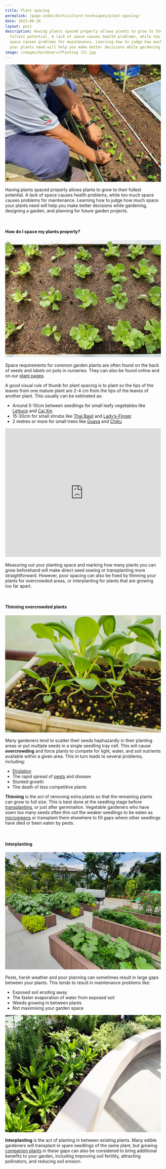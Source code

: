```yaml
---
title: Plant spacing
permalink: /page-index/horticulture-techniques/plant-spacing/
date: 2023-08-10
layout: post
description: Having plants spaced properly allows plants to grow to their
  fullest potential. A lack of space causes health problems, while too much
  space causes problems for maintenance. Learning how to judge how much space
  your plants need will help you make better decisions while gardening.
image: /images/Gardeners/Planting (2).jpg
---
```

<section>
		<img title="A Community Gardener spacing his transplants out before planting them in. Photo by Jacqueline Chua." src="/images/Gardeners/Planting%20(2).jpg">
	<p>Having plants spaced properly allows plants to grow to their fullest potential. A lack of space causes health problems, while too much space causes problems for maintenance.  Learning how to judge how much space your plants need will help you make better decisions while gardening, designing a garden, and planning for future garden projects.</p>
	<br>
</section>

<section>
	<h4>How do I space my plants properly? </h4>
	<img title="Lettuces spaced out in a planter bed. Photo by Jacqueline Chua." src="/images/Horti%20techniques/Spacing_JacChua%20(3).jpg">
	<p>Space requirements for common garden plants are often found on the back of seeds and labels on pots in nurseries. They can also be found online and on our <a href="/learn-more-about-gardening/plants/">plant pages</a>.</p>
	<p>A good visual rule of thumb for plant spacing is to plant so the tips of the leaves from one mature plant are 2-4 cm from the tips of the leaves of another plant. This usually can be estimated as:</p>
	<ul>
		<li>Around 5-10cm between seedlings for small leafy vegetables like <a href="/page-index/edible-plants/lettuce/">Lettuce</a> and <a href="/page-index/edible-plants/cai-xin/">Cai Xin</a></li>
		<li>15-30cm for small shrubs like <a href="/page-index/edible-plants/thai-basil/">Thai Basil</a> and <a href="/page-index/edible-plants/ladys-finger/">Lady’s-Finger</a></li>
		<li>2 metres or more for small trees like <a href="/page-index/edible-plants/guava/">Guava</a> and <a href="/page-index/edible-plants/chiku/">Chiku</a></li>
	</ul>
	<iframe width="100%" height="415" src="https://www.youtube.com/embed/f_Uoug7ZSeg" title="YouTube video player" frameborder="0" allow="accelerometer; autoplay; clipboard-write; encrypted-media; gyroscope; picture-in-picture; web-share" allowfullscreen=""></iframe><br>
	<p>Measuring out your planting space and marking how many plants you can grow beforehand will make direct seed sowing or transplanting more straightforward. However, poor spacing can also be fixed by thinning your plants for overcrowded areas, or interplanting for plants that are growing too far apart.</p>
	<br>
</section>

<section>
	<h4>Thinning overcrowded plants</h4>
	<img title="Xiao Bai Cai growing unevenly due to overcrowding. The smaller plants should be thinned out to allow the larger plant to reach its full size. Photo by Jacqueline Chua" src="/images/Plants/XiaoBaiCai_JacChua%20(2).jpg">
	<p>Many gardeners tend to scatter their seeds haphazardly in their planting areas or put multiple seeds in a single seedling tray cell. This will cause <b>overcrowding</b> and force plants to compete for light, water, and soil nutrients available within a given area. This in turn leads to several problems, including:</p>
	<ul>
		<li><a href="/page-index/plant-problems/etiolation/">Etiolation</a></li> 
			<li>The rapid spread of <a href="/page-index/pests/pests/">pests</a> and disease</li>
		<li>Stunted growth</li>
		<li>The death of less competitive plants</li>
	</ul>
	<p><b>Thinning</b> is the act of removing extra plants so that the remaining plants can grow to full size. This is best done at the seedling stage before <a href="/page-index/horticulture-techniques/transplanting/">transplanting</a>, or just after germination. Vegetable gardeners who have sown too many seeds often thin out the weaker seedlings to be eaten as <a href="/page-index/horticulture-techniques/microgreens/">microgreens</a> or transplant them elsewhere to fill gaps where other seedlings have died or been eaten by pests.</p>
	<br>
</section>

<section>
	<h4>Interplanting</h4>
	<img title="Planter beds with a variety of groundcovers like sweet potato interplanted between taller crops like Lady'sFingers. Photo by Jacqueline Chua." src="/images/Hardscapes/PlanterBed%20(18).jpg">
	<p>Pests, harsh weather and poor planning can sometimes result in large gaps between your plants. This tends to result in maintenance problems like:</p>
	<ul>
		<li>Exposed soil eroding away</li>
		<li>The faster evaporation of water from exposed soil</li>
		<li>Weeds growing in between plants</li>
		<li>Not maximising your garden space</li>
	</ul>
	<img title="A herb bed interplanted with differently sized plants to maximise space. Photo by Jacqueline Chua." src="/images/Garden%20design/LengKeeCC_JacChua%20(1).jpg">
	<p><b>Interplanting</b> is the act of planting in between existing plants. Many edible gardeners will transplant in spare seedlings of the same plant, but growing <a href="/page-index/horticulture-techniques/companion-planting/">companion plants</a> in these gaps can also be considered to bring additional benefits to your garden, including improving soil fertility, attracting pollinators, and reducing soil erosion.</p>
	<br>
</section>